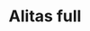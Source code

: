 ---
title: Alitas full
date: 
draft: false

# descripcion
description : Aritos en plata 925 y microcubic

materials: Plata 925

color: 

dimensions: 1,2 cm

code: 01-03-0798

type: "Aros"

categories: []

price: $3.140,00

price_eftvo: $2.670,00

# Images
# first image will be shown in the product page
images:
  # - image: "images/path_to_image"
  # La ubicacion de las imagenes es imagenes/Aros/Aros.Microcubic/01-03-0798-alitas-full
  - image: "./images/aros/microcubic/01-03-0798-alitas-full.jpg"
---